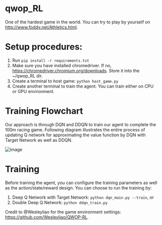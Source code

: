 # qwop_RL
One of the hardest game in the world. You can try to play by yourself on http://www.foddy.net/Athletics.html.

# Setup procedures:
1) Run `pip install -r requirements.txt`
2) Make sure you have installed chromedriver. If no, https://chromedriver.chromium.org/downloads. Store it into the ~/qwop_RL dir.
3) Create a terminal to host game:
    `python host_game.py`
4) Create another terminal to train the agent. You can train either on CPU or GPU environment.

# Training Flowchart
Our approach is through DQN and DDQN to train our agent to complete the 100m racing game. Following diagram illustrates the entire process of updating Q network for approximating the value function by DQN with Target Network as well as DDQN.

![image](https://user-images.githubusercontent.com/69416199/161551941-4612d814-ab15-4d43-97c1-3109cd0eca6a.png)

# Training
Before training the agent, you can configure the training parameters as well as the action/state/reward design. You can choose to run the training by:
1) Deep Q Network with Target Network: `python dqn_main.py --train`, or
2) Double Deep Q Network: `python ddqn_train.py`

Credit to @Wesleyliao for the game environment settings: https://github.com/Wesleyliao/QWOP-RL.
